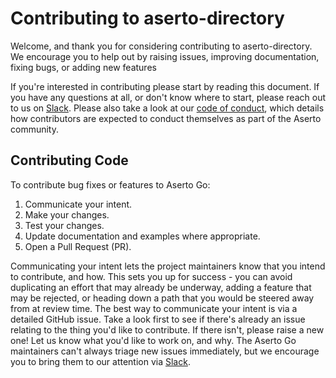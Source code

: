 # Contributing to aserto-directory

Welcome, and thank you for considering contributing to aserto-directory. We encourage
you to help out by raising issues, improving documentation, fixing bugs, or
adding new features

If you're interested in contributing please start by reading this document. If
you have any questions at all, or don't know where to start, please reach out to
us on [Slack](https://asertocommunity.slack.com/). Please also take a look at our
[code of conduct](CODE_OF_CONDUCT.md), which details
how contributors are expected to conduct themselves as part of the Aserto community.

## Contributing Code

To contribute bug fixes or features to Aserto Go:

1. Communicate your intent.
1. Make your changes.
1. Test your changes.
1. Update documentation and examples where appropriate.
1. Open a Pull Request (PR).

Communicating your intent lets the project maintainers know that you intend
to contribute, and how. This sets you up for success - you can avoid duplicating
an effort that may already be underway, adding a feature that may be rejected,
or heading down a path that you would be steered away from at review time. The
best way to communicate your intent is via a detailed GitHub issue. Take a look
first to see if there's already an issue relating to the thing you'd like to
contribute. If there isn't, please raise a new one! Let us know what you'd like
to work on, and why. The Aserto Go maintainers can't always triage new issues
immediately, but we encourage you to bring them to our attention via
[Slack](https://asertocommunity.slack.com/).
